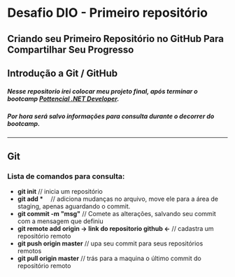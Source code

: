 # Desafio DIO - Primeiro repositório
## Criando seu Primeiro Repositório no GitHub Para Compartilhar Seu Progresso
## Introdução a  Git / GitHub
##### Nesse repositorio irei colocar meu projeto final, após terminar o bootcamp [**Pottencial .NET Developer**](https://www.dio.me/bootcamp/pottencial-net-developer). 
##### Por hora será salvo informações para consulta durante o decorrer do bootcamp.
---
## Git
### Lista de comandos para consulta:
 * **git init** // inicia um repositório
 * **git add * ⠀** // adiciona mudanças no arquivo, move ele para a área de staging, apenas aguardando o commit.
 * **git commit -m "msg"** // Comete as alterações, salvando seu commit com a mensagem que definiu
 * **git remote add origin -> link do repositorio github <-** // cadastra um repositório remoto
 * **git push origin master** // upa seu commit para seus repositórios remotos
 * **git pull origin master** // trás para a maquina o último commit do repositório remoto
